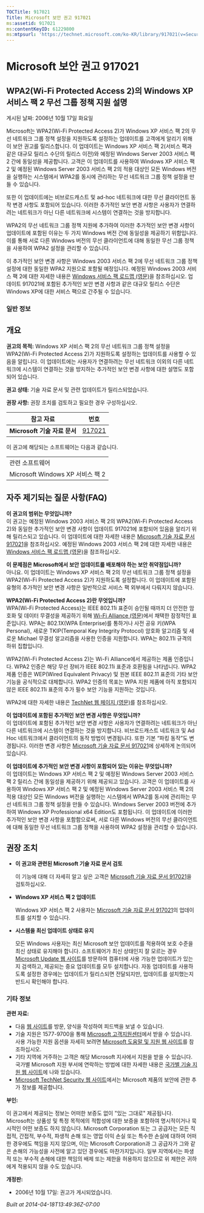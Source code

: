 ```yaml
---
TOCTitle: 917021
Title: Microsoft 보안 권고 917021
ms:assetid: 917021
ms:contentKeyID: 61229800
ms:mtpsurl: 'https://technet.microsoft.com/ko-KR/library/917021(v=Security.10)'
---
```




Microsoft 보안 권고 917021
==========================

WPA2(Wi-Fi Protected Access 2)의 Windows XP 서비스 팩 2 무선 그룹 정책 지원 설명
--------------------------------------------------------------------------------

게시된 날짜: 2006년 10월 17일 화요일

Microsoft는 WPA2(Wi-Fi Protected Access 2)가 Windows XP 서비스 팩 2의 무선 네트워크 그룹 정책 설정을 지원하도록 설정하는 업데이트를 고객에게 알리기 위해 이 보안 권고를 릴리스합니다. 이 업데이트는 Windows XP 서비스 팩 2(서비스 팩과 같은 대규모 릴리스 수단의 릴리스 이전)와 예정된 Windows Server 2003 서비스 팩 2 간에 동일성을 제공합니다. 고객은 이 업데이트를 사용하여 Windows XP 서비스 팩 2 및 예정된 Windows Server 2003 서비스 팩 2의 적용 대상인 모든 Windows 버전을 실행하는 시스템에서 WPA2를 동시에 관리하는 무선 네트워크 그룹 정책 설정을 만들 수 있습니다.

또한 이 업데이트에는 비브로드캐스트 및 ad-hoc 네트워크에 대한 무선 클라이언트 동작 변경 사항도 포함되어 있습니다. 이러한 추가적인 보안 변경 사항은 사용자가 연결하려는 네트워크가 아닌 다른 네트워크에 시스템이 연결하는 것을 방지합니다.

WPA2의 무선 네트워크 그룹 정책 지원에 추가하여 이러한 추가적인 보안 변경 사항이 업데이트에 포함된 이유는 두 가지 Windows 버전 간에 동일성을 제공하기 위함입니다. 이를 통해 서로 다른 Windows 버전의 무선 클라이언트에 대해 동일한 무선 그룹 정책을 사용하여 WPA2 설정을 관리할 수 있습니다.

이 추가적인 보안 변경 사항은 Windows 2003 서비스 팩 2에 무선 네트워크 그룹 정책 설정에 대한 동일한 WPA2 지원으로 포함될 예정입니다. 예정된 Windows 2003 서비스 팩 2에 대한 자세한 내용은 [Windows 서비스 팩 로드맵 (영문)](https://www.microsoft.com/windows/lifecycle/servicepacks.mspx)을 참조하십시오. 업데이트 917021에 포함된 추가적인 보안 변경 사항과 같은 대규모 릴리스 수단은 Windows XP에 대한 서비스 팩으로 간주될 수 있습니다.

### 일반 정보

개요
----


**권고의 목적:** Windows XP 서비스 팩 2의 무선 네트워크 그룹 정책 설정을 WPA2(Wi-Fi Protected Access 2)가 지원하도록 설정하는 업데이트를 사용할 수 있음을 알립니다. 이 업데이트에는 사용자가 연결하려는 무선 네트워크 이외의 다른 네트워크에 시스템이 연결하는 것을 방지하는 추가적인 보안 변경 사항에 대한 설명도 포함되어 있습니다.

**권고 상태:** 기술 자료 문서 및 관련 업데이트가 릴리스되었습니다.

**권장 사항:** 권장 조치를 검토하고 필요한 경우 구성하십시오.

| 참고 자료                    | 번호                                             |
|------------------------------|--------------------------------------------------|
| **Microsoft 기술 자료 문서** | [917021](https://support.microsoft.com/kb/917021) |

이 권고에 해당되는 소프트웨어는 다음과 같습니다.

|                                  |
|----------------------------------|
| 관련 소프트웨어                  |
| Microsoft Windows XP 서비스 팩 2 |

자주 제기되는 질문 사항(FAQ)
----------------------------


**이 권고의 범위는 무엇입니까?**  
이 권고는 예정된 Windows 2003 서비스 팩 2의 WPA2(Wi-Fi Protected Access 2)와 동일한 추가적인 보안 변경 사항이 업데이트 917021에 포함되어 있음을 알리기 위해 릴리스되고 있습니다. 이 업데이트에 대한 자세한 내용은 [Microsoft 기술 자료 문서 917021](https://support.microsoft.com/kb/917021)을 참조하십시오. 예정된 Windows 2003 서비스 팩 2에 대한 자세한 내용은 [Windows 서비스 팩 로드맵 (영문)](https://www.microsoft.com/windows/lifecycle/servicepacks.mspx)을 참조하십시오.

**이 문제점은 Microsoft에서 보안 업데이트를 배포해야 하는 보안 취약점입니까?**  
아니요. 이 업데이트는 Windows XP 서비스 팩 2의 무선 네트워크 그룹 정책 설정을 WPA2(Wi-Fi Protected Access 2)가 지원하도록 설정합니다. 이 업데이트에 포함된 유형의 추가적인 보안 변경 사항은 일반적으로 서비스 팩 외부에서 다뤄지지 않습니다.

**WPA2(Wi-Fi Protected Access 2)란 무엇입니까?**  
WPA(Wi-Fi Protected Access)는 IEEE 802.11i 표준이 승인될 때까지 더 안전한 암호화 및 데이터 무결성을 제공하기 위해 [Wi-Fi Alliance (영문)](https://www.wi-fialliance.org/opensection/about_overview.php)에서 채택한 잠정적인 표준입니다. WPA는 802.1X(WPA Enterprise)를 통하거나 사전 공유 키(WPA Personal), 새로운 TKIP(Temporal Key Integrity Protocol) 암호화 알고리즘 및 새로운 Michael 무결성 알고리즘을 사용한 인증을 지원합니다. WPA는 802.11i 규격의 하위 집합입니다.

WPA2(Wi-Fi Protected Access 2)는 Wi-Fi Alliance에서 제공하는 제품 인증입니다. WPA2 인증은 해당 무선 장비가 IEEE 802.11i 표준과 호환됨을 나타냅니다. WPA2 제품 인증은 WEP(Wired Equivalent Privacy) 및 원본 IEEE 802.11 표준의 기타 보안 기능을 공식적으로 대체합니다. WPA2 인증의 목표는 WPA 지원 제품에 아직 포함되지 않은 IEEE 802.11i 표준의 추가 필수 보안 기능을 지원하는 것입니다.

WPA2에 대한 자세한 내용은 [TechNet 웹 페이지 (영문)](https://www.microsoft.com/technet/community/columns/cableguy/cg0505.mspx)를 참조하십시오.

**이 업데이트에 포함된 추가적인 보안 변경 사항은 무엇입니까?**  
이 업데이트에 포함된 추가적인 보안 변경 사항은 사용자가 연결하려는 네트워크가 아닌 다른 네트워크에 시스템이 연결하는 것을 방지합니다. 비브로드캐스트 네트워크 및 Ad Hoc 네트워크에서 클라이언트의 동작 방법이 변경됩니다. 또한 기본 “파킹 동작”도 변경됩니다. 이러한 변경 사항은 [Microsoft 기술 자료 문서 917021](https://support.microsoft.com/kb/917021)에 상세하게 논의되어 있습니다.

**이 업데이트에 추가적인 보안 변경 사항이 포함되어 있는 이유는 무엇입니까?**  
이 업데이트는 Windows XP 서비스 팩 2 및 예정된 Windows Server 2003 서비스 팩 2 릴리스 간에 동일성을 제공하기 위해 제공되고 있습니다. 고객은 이 업데이트를 사용하여 Windows XP 서비스 팩 2 및 예정된 Windows Server 2003 서비스 팩 2의 적용 대상인 모든 Windows 버전을 실행하는 시스템에서 WPA2를 동시에 관리하는 무선 네트워크 그룹 정책 설정을 만들 수 있습니다. Windows Server 2003 버전에 추가하여 Windows XP Professional x64 Edition도 포함됩니다. 이 업데이트에 이러한 추가적인 보안 변경 사항을 포함함으로써, 서로 다른 Windows 버전의 무선 클라이언트에 대해 동일한 무선 네트워크 그룹 정책을 사용하여 WPA2 설정을 관리할 수 있습니다.

권장 조치
---------


-   **이 권고와 관련된 Microsoft 기술 자료 문서 검토**

    이 기능에 대해 더 자세히 알고 싶은 고객은 [Microsoft 기술 자료 문서 917021](https://support.microsoft.com/kb/917021)을 검토하십시오.

-   **Windows XP 서비스 팩 2 업데이트**

    Windows XP 서비스 팩 2 사용자는 [Microsoft 기술 자료 문서 917021](https://support.microsoft.com/kb/917021)의 업데이트를 설치할 수 있습니다.

-   **시스템을 최신 업데이트 상태로 유지**

    모든 Windows 사용자는 최신 Microsoft 보안 업데이트를 적용하여 보호 수준을 최신 상태로 유지해야 합니다. 소프트웨어가 최신 상태인지 잘 모르는 경우 [Microsoft Update 웹 사이트](https://update.microsoft.com/microsoftupdate/)를 방문하여 컴퓨터에 사용 가능한 업데이트가 있는지 검색하고, 제공되는 중요 업데이트를 모두 설치합니다. 자동 업데이트를 사용하도록 설정한 경우에는 업데이트가 릴리스되면 전달되지만, 업데이트를 설치했는지 반드시 확인해야 합니다.

### 기타 정보

**관련 자료:**

-   다음 [웹 사이트](https://support.microsoft.com/common/survey.aspx?scid=sw;en;1257&amp;showpage=1&amp;ws=technet&amp;sd=tech)를 방문, 양식을 작성하여 피드백을 보낼 수 있습니다.
-   기술 지원은 1577-9700을 통해 [Microsoft 고객지원센터](https://go.microsoft.com/fwlink/?linkid=21131)에서 받을 수 있습니다. 사용 가능한 지원 옵션을 자세히 보려면 [Microsoft 도움말 및 지원 웹 사이트](https://support.microsoft.com/)를 참조하십시오.
-   기타 지역에 거주하는 고객은 해당 Microsoft 지사에서 지원을 받을 수 있습니다. 국가별 Microsoft 지원 부서에 연락하는 방법에 대한 자세한 내용은 [국가별 기술 지원 웹 사이트](https://go.microsoft.com/fwlink/?linkid=21155)에 나와 있습니다.
-   [Microsoft TechNet Security 웹 사이트](https://www.microsoft.com/korea/technet/security/)에서는 Microsoft 제품의 보안에 관한 추가 정보를 제공합니다.

**부인:**

이 권고에서 제공되는 정보는 어떠한 보증도 없이 "있는 그대로" 제공됩니다. Microsoft는 상품성 및 특정 목적에의 적합성에 대한 보증을 포함하여 명시적이거나 묵시적인 어떤 보증도 하지 않습니다. Microsoft Corporation 또는 그 공급자는 모든 직접적, 간접적, 부수적, 파생적 손해 또는 영업 이익 손실 또는 특수한 손실에 대하여 어떠한 경우에도 책임을 지지 않으며, 이는 Microsoft Corporation과 그 공급자가 그와 같은 손해의 가능성을 사전에 알고 있던 경우에도 마찬가지입니다. 일부 지역에서는 파생적 또는 부수적 손해에 대한 책임의 배제 또는 제한을 허용하지 않으므로 위 제한은 귀하에게 적용되지 않을 수도 있습니다.

**개정판:**

-   2006년 10월 17일: 권고가 게시되었습니다.

*Built at 2014-04-18T13:49:36Z-07:00*

